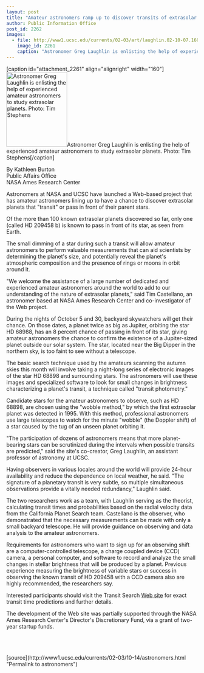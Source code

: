 ```yaml
---
layout: post
title: "Amateur astronomers ramp up to discover transits of extrasolar planets"
author: Public Information Office
post_id: 2262
images:
  - file: http://www1.ucsc.edu/currents/02-03/art/laughlin.02-10-07.160.jpg
    image_id: 2261
    caption: "Astronomer Greg Laughlin is enlisting the help of experienced amateur astronomers to study extrasolar planets. Photo: Tim Stephens"
---
```


[caption id="attachment_2261" align="alignright" width="160"]<a href="http://localhost/mysite/wp-content/uploads/2002/10/laughlin.02-10-07.160.jpg"><img class="size-full wp-image-2261" src="http://localhost/mysite/wp-content/uploads/2002/10/laughlin.02-10-07.160.jpg" alt="Astronomer Greg Laughlin is enlisting the help of experienced amateur astronomers to study extrasolar planets. Photo: Tim Stephens" width="160" height="196" /></a>Astronomer Greg Laughlin is enlisting the help of experienced amateur astronomers to study extrasolar planets. Photo: Tim Stephens[/caption]
<p>
  By Kathleen Burton<br>
  Public Affairs Office<br>
  NASA Ames Research Center
</p>
<p>
  Astronomers at NASA and UCSC have launched a Web-based project that has amateur astronomers lining up to have a chance to discover extrasolar planets that "transit" or pass in front of their parent stars.<br>
</p>
<p>
  Of the more than 100 known extrasolar planets discovered so far, only one (called HD 209458 b) is known to pass in front of its star, as seen from Earth.
</p>
<p>
  The small dimming of a star during such a transit will allow amateur astronomers to perform valuable measurements that can aid scientists by determining the planet's size, and potentially reveal the planet's atmospheric composition and the presence of rings or moons in orbit around it.
</p>
<p>
  "We welcome the assistance of a large number of dedicated and experienced amateur astronomers around the world to add to our understanding of the nature of extrasolar planets," said Tim Castellano, an astronomer based at NASA Ames Research Center and co-investigator of the Web project.
</p>
<p>
  During the nights of October 5 and 30, backyard skywatchers will get their chance. On those dates, a planet twice as big as Jupiter, orbiting the star HD 68988, has an 8 percent chance of passing in front of its star, giving amateur astronomers the chance to confirm the existence of a Jupiter-sized planet outside our solar system. The star, located near the Big Dipper in the northern sky, is too faint to see without a telescope.
</p>
<p>
  The basic search technique used by the amateurs scanning the autumn skies this month will involve taking a night-long series of electronic images of the star HD 68898 and surrounding stars. The astronomers will use these images and specialized software to look for small changes in brightness characterizing a planet's transit, a technique called "transit photometry."
</p>
<p>
  Candidate stars for the amateur astronomers to observe, such as HD 68898, are chosen using the "wobble method," by which the first extrasolar planet was detected in 1995. With this method, professional astronomers use large telescopes to watch for the minute "wobble" (the Doppler shift) of a star caused by the tug of an unseen planet orbiting it.
</p>
<p>
  "The participation of dozens of astronomers means that more planet-bearing stars can be scrutinized during the intervals when possible transits are predicted," said the site's co-creator, Greg Laughlin, an assistant professor of astronomy at UCSC.
</p>
<p>
  Having observers in various locales around the world will provide 24-hour availability and reduce the dependence on local weather, he said. "The signature of a planetary transit is very subtle, so multiple simultaneous observations provide a vitally needed redundancy," Laughlin said.
</p>
<p>
  The two researchers work as a team, with Laughlin serving as the theorist, calculating transit times and probabilities based on the radial velocity data from the California Planet Search team. Castellano is the observer, who demonstrated that the necessary measurements can be made with only a small backyard telescope. He will provide guidance on observing and data analysis to the amateur astronomers.
</p>
<p>
  Requirements for astronomers who want to sign up for an observing shift are a computer-controlled telescope, a charge coupled device (CCD) camera, a personal computer, and software to record and analyze the small changes in stellar brightness that will be produced by a planet. Previous experience measuring the brightness of variable stars or success in observing the known transit of HD 209458 with a CCD camera also are highly recommended, the researchers say.
</p>
<p>
  Interested participants should visit the Transit Search <a href="http://www.transitsearch.org">Web site</a> for exact transit time predictions and further details.
</p>
<p>
  The development of the Web site was partially supported through the NASA Ames Research Center's Director's Discretionary Fund, via a grant of two-year startup funds.<br>
  <br>
  <br>
  <br>

</p>
<p>

</p>
[source](http://www1.ucsc.edu/currents/02-03/10-14/astronomers.html "Permalink to astronomers")
